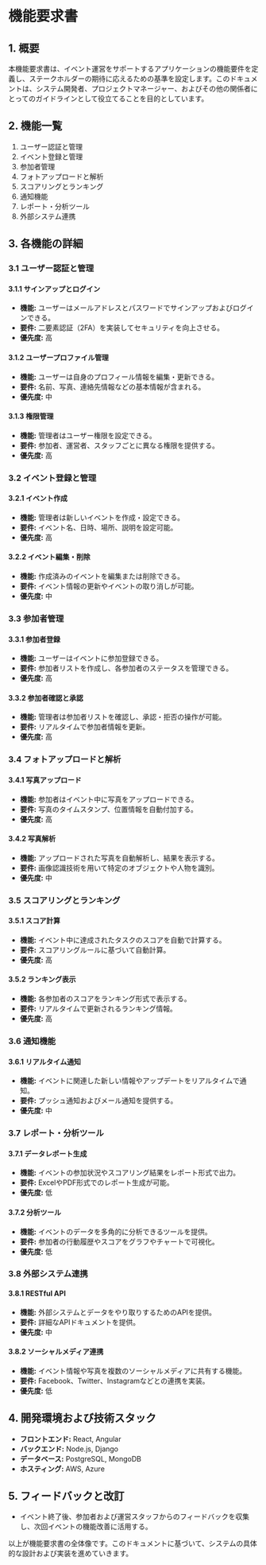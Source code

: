 # 機能要求書

## 1. 概要

本機能要求書は、イベント運営をサポートするアプリケーションの機能要件を定義し、ステークホルダーの期待に応えるための基準を設定します。このドキュメントは、システム開発者、プロジェクトマネージャー、およびその他の関係者にとってのガイドラインとして役立てることを目的としています。

## 2. 機能一覧

1. ユーザー認証と管理
2. イベント登録と管理
3. 参加者管理
4. フォトアップロードと解析
5. スコアリングとランキング
6. 通知機能
7. レポート・分析ツール
8. 外部システム連携

## 3. 各機能の詳細

### 3.1 ユーザー認証と管理

#### 3.1.1 サインアップとログイン
- **機能:** ユーザーはメールアドレスとパスワードでサインアップおよびログインできる。
- **要件:** 二要素認証（2FA）を実装してセキュリティを向上させる。
- **優先度:** 高

#### 3.1.2 ユーザープロファイル管理
- **機能:** ユーザーは自身のプロフィール情報を編集・更新できる。
- **要件:** 名前、写真、連絡先情報などの基本情報が含まれる。
- **優先度:** 中

#### 3.1.3 権限管理
- **機能:** 管理者はユーザー権限を設定できる。
- **要件:** 参加者、運営者、スタッフごとに異なる権限を提供する。
- **優先度:** 高

### 3.2 イベント登録と管理

#### 3.2.1 イベント作成
- **機能:** 管理者は新しいイベントを作成・設定できる。
- **要件:** イベント名、日時、場所、説明を設定可能。
- **優先度:** 高

#### 3.2.2 イベント編集・削除
- **機能:** 作成済みのイベントを編集または削除できる。
- **要件:** イベント情報の更新やイベントの取り消しが可能。
- **優先度:** 中

### 3.3 参加者管理

#### 3.3.1 参加者登録
- **機能:** ユーザーはイベントに参加登録できる。
- **要件:** 参加者リストを作成し、各参加者のステータスを管理できる。
- **優先度:** 高

#### 3.3.2 参加者確認と承認
- **機能:** 管理者は参加者リストを確認し、承認・拒否の操作が可能。
- **要件:** リアルタイムで参加者情報を更新。
- **優先度:** 高

### 3.4 フォトアップロードと解析

#### 3.4.1 写真アップロード
- **機能:** 参加者はイベント中に写真をアップロードできる。
- **要件:** 写真のタイムスタンプ、位置情報を自動付加する。
- **優先度:** 高

#### 3.4.2 写真解析
- **機能:** アップロードされた写真を自動解析し、結果を表示する。
- **要件:** 画像認識技術を用いて特定のオブジェクトや人物を識別。
- **優先度:** 中

### 3.5 スコアリングとランキング

#### 3.5.1 スコア計算
- **機能:** イベント中に達成されたタスクのスコアを自動で計算する。
- **要件:** スコアリングルールに基づいて自動計算。
- **優先度:** 高

#### 3.5.2 ランキング表示
- **機能:** 各参加者のスコアをランキング形式で表示する。
- **要件:** リアルタイムで更新されるランキング情報。
- **優先度:** 高

### 3.6 通知機能

#### 3.6.1 リアルタイム通知
- **機能:** イベントに関連した新しい情報やアップデートをリアルタイムで通知。
- **要件:** プッシュ通知およびメール通知を提供する。
- **優先度:** 中

### 3.7 レポート・分析ツール

#### 3.7.1 データレポート生成
- **機能:** イベントの参加状況やスコアリング結果をレポート形式で出力。
- **要件:** ExcelやPDF形式でのレポート生成が可能。
- **優先度:** 低

#### 3.7.2 分析ツール
- **機能:** イベントのデータを多角的に分析できるツールを提供。
- **要件:** 参加者の行動履歴やスコアをグラフやチャートで可視化。
- **優先度:** 低

### 3.8 外部システム連携

#### 3.8.1 RESTful API
- **機能:** 外部システムとデータをやり取りするためのAPIを提供。
- **要件:** 詳細なAPIドキュメントを提供。
- **優先度:** 中

#### 3.8.2 ソーシャルメディア連携
- **機能:** イベント情報や写真を複数のソーシャルメディアに共有する機能。
- **要件:** Facebook、Twitter、Instagramなどとの連携を実装。
- **優先度:** 低

## 4. 開発環境および技術スタック

- **フロントエンド:** React, Angular
- **バックエンド:** Node.js, Django
- **データベース:** PostgreSQL, MongoDB
- **ホスティング:** AWS, Azure

## 5. フィードバックと改訂

- イベント終了後、参加者および運営スタッフからのフィードバックを収集し、次回イベントの機能改善に活用する。

以上が機能要求書の全体像です。このドキュメントに基づいて、システムの具体的な設計および実装を進めていきます。